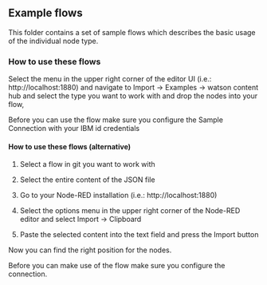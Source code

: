 ## Example flows

This folder contains a set of sample flows which describes the basic usage of
the individual node type.

### How to use these flows

Select the menu in the upper right corner of the editor UI (i.e.: http://localhost:1880)
and navigate to Import -> Examples -> watson content hub and select the type
you want to work with and drop the nodes into your flow,

Before you can use the flow make sure you configure the Sample Connection with your IBM id credentials

#### How to use these flows (alternative)

1. Select a flow in git you want to work with

2. Select the entire content of the JSON file

3. Go to your Node-RED installation (i.e.: http://localhost:1880)

4. Select the options menu in the upper right corner of the Node-RED editor
   and select Import -> Clipboard

5. Paste the selected content into the text field and press the Import button

Now you can find the right position for the nodes.

Before you can make use of the flow make sure you configure the connection.
